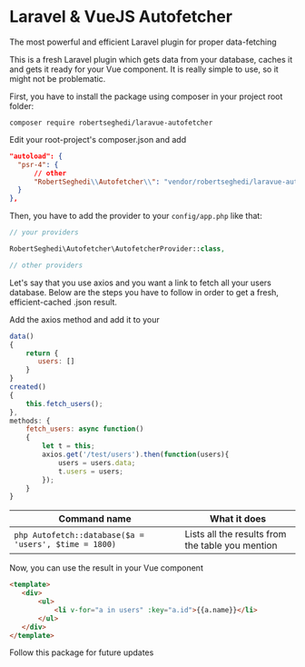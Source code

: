 # Laravel & VueJS Autofetcher
 The most powerful and efficient Laravel plugin for proper data-fetching
 
 This is a fresh Laravel plugin which gets data from your database, caches it and gets it ready for your Vue component. It is really simple to use, so it might not be problematic. 
 
 First, you have to install the package using composer in your project root folder:
 ```
 composer require robertseghedi/laravue-autofetcher
 ```
  Edit your root-project's composer.json and add
  ```json
 "autoload": {
    "psr-4": {
        // other
        "RobertSeghedi\\Autofetcher\\": "vendor/robertseghedi/laravue-autofetcher/src"
    }
},
   ```
 Then, you have to add the provider to your ```config/app.php``` like that:
 ```php
 // your providers

RobertSeghedi\Autofetcher\AutofetcherProvider::class, 

// other providers
 ```
 
 Let's say that you use axios and you want a link to fetch all your users database. Below are the steps you have to follow in order to get a fresh, efficient-cached .json result.
 
 Add the axios method and add it to your 

 ```js
data()
{
     return {
        users: []
     }
}
created()
{
     this.fetch_users();
},
methods: {
     fetch_users: async function()
     {
         let t = this;
         axios.get('/test/users').then(function(users){
             users = users.data;
             t.users = users;
         });
     }
}
 ```
 
| Command name | What it does |
| --- | --- |
| ```php Autofetch::database($a = 'users', $time = 1800)``` | Lists all the results from the table you mention|

Now, you can use the result in your Vue component
 ```html
<template>
    <div>
        <ul>
            <li v-for="a in users" :key="a.id">{{a.name}}</li>
        </ul>
    </div>
</template>
   ```
   
Follow this package for future updates
